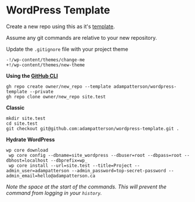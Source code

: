 # WordPress Template

Create a new repo using this as it's [template](https://github.com/adampatterson/wordpress-template).

Assume any git commands are relative to your new repository.

Update the `.gitignore` file with your project theme

```.gitignore
-!/wp-content/themes/change-me
+!/wp-content/themes/new-theme
```

**Using the [GitHub CLI](https://cli.github.com/)**

```shell
gh repo create owner/new_repo --template adampatterson/wordpress-template --private
gh repo clone owner/new_repo site.test
```

**Classic**

```shell
mkdir site.test
cd site.test
git checkout git@github.com:adampatterson/wordpress-template.git .
```

**Hydrate WordPress**

```shell
wp core download
 wp core config --dbname=site_wordpress --dbuser=root --dbpass=root --dbhost=localhost --dbprefix=wp_ 
 wp core install --url=site.test --title=Project --admin_user=adampatterson --admin_password=top-secret-password --admin_email=hello@adampatterson.ca
```

_Note the space at the start of the commands. This will prevent the command from logging in your `history`._
